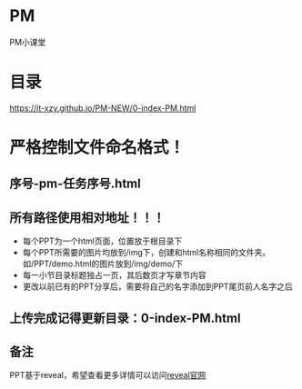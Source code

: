 # PM
PM小课堂

# 目录
https://it-xzy.github.io/PM-NEW/0-index-PM.html

# 严格控制文件命名格式！
## 序号-pm-任务序号.html
## 所有路径使用相对地址！！！

- 每个PPT为一个html页面，位置放于根目录下
- 每个PPT所需要的图片均放到/img下，创建和html名称相同的文件夹。如/PPT/demo.html的图片放到/img/demo/下
- 每一小节目录标题独占一页，其后数页才写章节内容
- 更改以前已有的PPT分享后，需要将自己的名字添加到PPT尾页前人名字之后

## 上传完成记得更新目录：0-index-PM.html

## 备注
PPT基于reveal，希望查看更多详情可以访问[reveal官网](https://github.com/hakimel/reveal.js)
